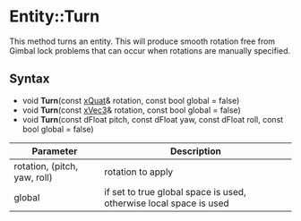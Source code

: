 # Entity::Turn

This method turns an entity. This will produce smooth rotation free from Gimbal lock problems that can occur when rotations are manually specified.

## Syntax

- void **Turn**(const [xQuat](xQuat.md)& rotation, const bool global = false)
- void **Turn**(const [xVec3](xVec3.md)& rotation, const bool global = false)
- void **Turn**(const dFloat pitch, const dFloat yaw, const dFloat roll, const bool global = false)

| Parameter | Description |
| --- | --- |
| rotation, (pitch, yaw, roll) | rotation to apply |
| global | if set to true global space is used, otherwise local space is used |
